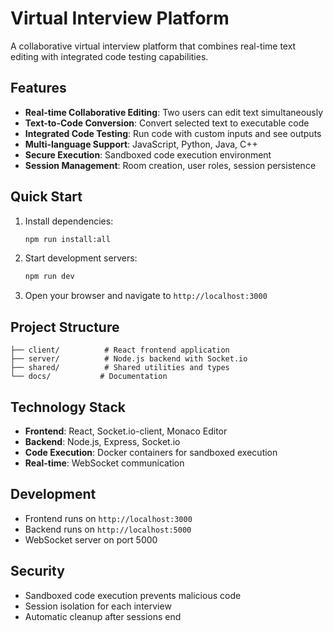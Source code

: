 # Virtual Interview Platform

A collaborative virtual interview platform that combines real-time text editing with integrated code testing capabilities.

## Features

- **Real-time Collaborative Editing**: Two users can edit text simultaneously
- **Text-to-Code Conversion**: Convert selected text to executable code
- **Integrated Code Testing**: Run code with custom inputs and see outputs
- **Multi-language Support**: JavaScript, Python, Java, C++
- **Secure Execution**: Sandboxed code execution environment
- **Session Management**: Room creation, user roles, session persistence

## Quick Start

1. Install dependencies:
   ```bash
   npm run install:all
   ```

2. Start development servers:
   ```bash
   npm run dev
   ```

3. Open your browser and navigate to `http://localhost:3000`

## Project Structure

```
├── client/          # React frontend application
├── server/          # Node.js backend with Socket.io
├── shared/          # Shared utilities and types
└── docs/           # Documentation
```

## Technology Stack

- **Frontend**: React, Socket.io-client, Monaco Editor
- **Backend**: Node.js, Express, Socket.io
- **Code Execution**: Docker containers for sandboxed execution
- **Real-time**: WebSocket communication

## Development

- Frontend runs on `http://localhost:3000`
- Backend runs on `http://localhost:5000`
- WebSocket server on port 5000

## Security

- Sandboxed code execution prevents malicious code
- Session isolation for each interview
- Automatic cleanup after sessions end